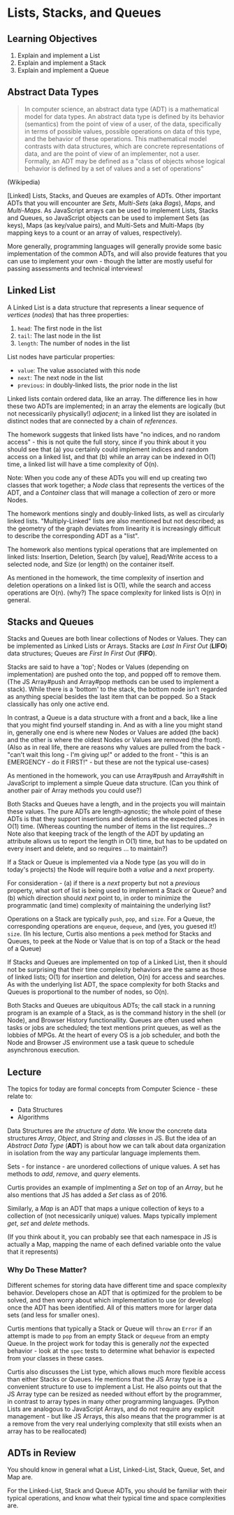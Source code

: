 # Lists, Stacks, and Queues

## Learning Objectives

1. Explain and implement a List
2. Explain and implement a Stack
3. Explain and implement a Queue

## Abstract Data Types

>In computer science, an abstract data type (ADT) is a mathematical model for data types. An abstract data type is defined by its behavior (semantics) from the point of view of a user, of the data, specifically in terms of possible values, possible operations on data of this type, and the behavior of these operations. This mathematical model contrasts with data structures, which are concrete representations of data, and are the point of view of an implementer, not a user.
>Formally, an ADT may be defined as a "class of objects whose logical behavior is defined by a set of values and a set of operations"

(Wikipedia)

[Linked] Lists, Stacks, and Queues are examples of ADTs.  Other important ADTs that you will encounter are *Sets*, *Multi-Sets* (aka *Bags*), *Maps*, and *Multi-Maps*.  As JavaScript arrays can be used to implement Lists, Stacks and Queues, so JavaScript objects can be used to implement Sets (as keys), Maps (as key/value pairs), and Multi-Sets and Multi-Maps (by mapping keys to a count or an array of values, respectively).

More generally, programming languages will generally provide some basic implementation of the common ADTs, and will also provide features that you can use to implement your own - though the latter are mostly useful for passing assessments and technical interviews!

## Linked List

A Linked List is a data structure that represents a linear sequence of *vertices* (*nodes*) that has three properties:

1. `head`: The first node in the list
2. `tail`: The last node in the list
3. `length`: The number of nodes in the list

List nodes have particular properties:

* `value`: The value associated with this node
* `next`: The next node in the list
* `previous`: in doubly-linked lists, the prior node in the list

Linked lists contain ordered data, like an array.  The difference lies in how these two ADTs are implemented; in an array the elements are logically (but not necessicarily physically!) *adjacent*; in a linked list they are isolated in distinct nodes that are connected by a chain of *references*.

The homework suggests that linked lists have "no indices, and no random access" - this is not quite the full story, since if you think about it you should see that (a) you certainly could implement indices and random access on a linked list, and that (b) while an array can be indexed in O(1) time, a linked list will have a time complexity of O(n).

Note: When you code any of these ADTs you will end up creating two classes that work together; a *Node* class that represents the vertices of the ADT, and a *Container* class that will manage a collection of zero or more Nodes.

The homework mentions singly and doubly-linked lists, as well as circularly linked lists.  "Multiply-Linked" lists are also mentioned but not described; as the geometry of the graph deviates from linearity it is increasingly difficult to describe the corresponding ADT as a "list".

The homework also mentions typical operations that are implemented on linked lists: Insertion, Deletion, Search [by value], Read/Write access to a selected node, and Size (or length) on the container itself.

As mentioned in the homework, the time complexity of insertion and deletion operations on a linked list is O(1), while the search and access operations are O(n).  (why?)  The space complexity for linked lists is O(n) in general.

## Stacks and Queues

Stacks and Queues are both linear collections of Nodes or Values.  They can be implemented as Linked Lists or Arrays.  Stacks are *Last In First Out* (**LIFO**) data structures; Queues are *First In First Out* (**FIFO**).

Stacks are said to have a 'top'; Nodes or Values (depending on implementation) are pushed onto the top, and popped off to remove them.  (The JS Array#push and Array#pop methods can be used to implement a stack).  While there is a 'bottom' to the stack, the bottom node isn't regarded as anything special besides the last item that can be popped.  So a Stack classically has only one active end.

In contrast, a Queue is a data structure with a front and a back, like a line that you might find yourself standing in.  And as with a line you might stand in, generally one end is where new Nodes or Values are added (the back) and the other is where the oldest Nodes or Values are removed (the front).  (Also as in real life, there are reasons why values are pulled from the back - "can't wait this long - I'm giving up!" or added to the front - "this is an EMERGENCY - do it FIRST!" - but these are not the typical use-cases)

As mentioned in the homework, you can use Array#push and Array#shift in JavaScript to implement a simple Queue data structure.  (Can you think of another pair of Array methods you could use?)

Both Stacks and Queues have a length, and in the projects you will maintain these values.  The pure ADTs are length-agnostic; the whole point of these ADTs is that they support insertions and deletions at the expected places in O(1) time.  (Whereas counting the number of items in the list requires...?  Note also that keeping track of the length of the ADT by updating an attribute allows us to report the length in O(1) time, but has to be updated on every insert and delete, and so requires ... to maintain?)

If a Stack or Queue is implemented via a Node type (as you will do in today's projects) the Node will require both a *value* and a *next* property.

For consideration - (a) if there is a *next* property but not a *previous* property, what sort of list is being used to implement a Stack or Queue?  and (b) which direction should *next* point to, in order to minimize the programmatic (and time) complexity of maintaining the underlying list?

Operations on a Stack are typically `push`, `pop`, and `size`.  For a Queue, the corresponding operations are `enqueue`, `dequeue`, and (yes, you guesed it!) `size`.  (In his lecture, Curtis also mentions a `peek` method for Stacks and Queues, to peek at the Node or Value that is on top of a Stack or the head of a Queue)

If Stacks and Queues are implemented on top of a Linked List, then it should not be surprising that their time complexity behaviors are the same as those of linked lists; O(1) for insertion and deletion, O(n) for access and searches.  As with the underlying list ADT, the space complexity for both Stacks and Queues is proportional to the number of nodes, so O(n).

Both Stacks and Queues are ubiquitous ADTs; the call stack in a running program is an example of a Stack, as is the command history in the shell (or Node), and Browser History functionallity.  Queues are often used when tasks or jobs are scheduled; the text mentions print queues, as well as the lobbies of MPGs.  At the heart of every OS is a job scheduler, and both the Node and Browser JS environment use a task queue to schedule asynchronous execution.

## Lecture

The topics for today are formal concepts from Computer Science - these relate to:

* Data Structures
* Algorithms

Data Structures are *the structure of data*.  We know the concrete data structures *Array*, *Object*, and *String* and *classes* in JS.  But the idea of an *Abstract Data Type* (**ADT**) is about how we can talk about data organization in isolation from the way any particular language implements them.

Sets - for instance - are unordered collections of unique values.  A set has methods to *add*, *remove*, and *query* elements.

Curtis provides an example of implmenting a *Set* on top of an *Array*, but he also mentions that JS has added a *Set* class as of 2016.

Similarly, a *Map* is an ADT that maps a unique collection of keys to a collection of (not necessicarily unique) values.  Maps typically implement *get*, *set* and *delete* methods.

(If you think about it, you can probably see that each namespace in JS is actually a Map, mapping the name of each defined variable onto the value that it represents)

### Why Do These Matter?

Different schemes for storing data have different time and space complexity behavior. Developers chose an ADT that is optimized for the problem to be solved, and then worry about which implementation to use (or develop) once the ADT has been identified. All of this matters more for larger data sets (and less for smaller ones).

Curtis mentions that typically a Stack or Queue will `throw` an `Error` if an attempt is made to `pop` from an empty Stack or `dequeue` from an empty Queue.  In the project work for today this is generally *not* the expected behavior - look at the `spec` tests to determine what behavior is expected from your classes in these cases.

Curtis also discusses the List type, which allows much more flexible access than either Stacks or Queues.  He mentions that the JS Array type is a convenient structure to use to implement a List.  He also points out that the JS Array type can be resized as needed without effort by the programmer, in contrast to array types in many other programming languages.  (Python Lists are analogous to JavaScript Arrays, and do not require any explicit management - but like JS Arrays, this also means that the programmer is at a remove from the very real underlying complexity that still exists when an array has to be reallocated)

## ADTs in Review

You should know in general what a List, Linked-List, Stack, Queue, Set, and Map are.

For the Linked-List, Stack and Queue ADTs, you should be familiar with their typical operations, and know what their typical time and space complexities are.
